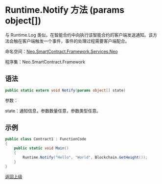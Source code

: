 # Runtime.Notify 方法 (params object[])

与 Runtime.Log 类似，在智能合约中向执行该智能合约的客户端发送通知。该方法会触在客户端触发一个事件，事件的处理过程需要客户端配合。

命名空间：[Neo.SmartContract.Framework.Services.Neo](../../Neo.md)

程序集：Neo.SmartContract.Framework

## 语法

```c#
public static extern void Notify(params object[] state)
```

参数：

state：通知信息，参数数量任意，参数类型任意。

## 示例

```c#
public class Contract1 : FunctionCode
{
    public static void Main()
    {
        Runtime.Notify("Hello", "World", Blockchain.GetHeight());
    }
}
```



[返回上级](../Runtime.md)